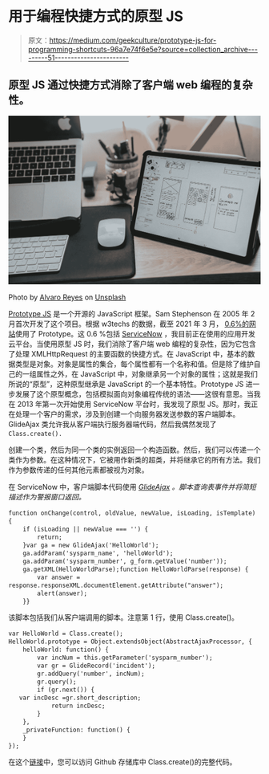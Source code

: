 # 用于编程快捷方式的原型 JS

> 原文：<https://medium.com/geekculture/prototype-js-for-programming-shortcuts-96a7e74f6e5e?source=collection_archive---------51----------------------->

## 原型 JS 通过快捷方式消除了客户端 web 编程的复杂性。

![](img/e288c23ff1e7bfa64415ef9d17d0745c.png)

Photo by [Alvaro Reyes](https://unsplash.com/@alvarordesign?utm_source=unsplash&utm_medium=referral&utm_content=creditCopyText) on [Unsplash](https://unsplash.com/s/photos/ux?utm_source=unsplash&utm_medium=referral&utm_content=creditCopyText)

[Prototype JS](http://prototypejs.org/) 是一个开源的 JavaScript 框架。Sam Stephenson 在 2005 年 2 月首次开发了这个项目。根据 w3techs 的数据，截至 2021 年 3 月， [0.6%的网站](https://w3techs.com/technologies/details/js-prototype)使用了 Prototype。这 0.6 %包括 [ServiceNow](https://en.wikipedia.org/wiki/ServiceNow) ，我目前正在使用的应用开发云平台。当使用原型 JS 时，我们消除了客户端 web 编程的复杂性，因为它包含了处理 XMLHttpRequest 的主要函数的快捷方式。在 JavaScript 中，基本的数据类型是对象。对象是属性的集合，每个属性都有一个名称和值。但是除了维护自己的一组属性之外，在 JavaScript 中，对象继承另一个对象的属性；这就是我们所说的“原型”，这种原型继承是 JavaScript 的一个基本特性。Prototype JS 进一步发展了这个原型概念，包括模拟面向对象编程传统的语法——这很有意思。当我在 2013 年第一次开始使用 ServiceNow 平台时，我发现了原型 JS。那时，我正在处理一个客户的需求，涉及到创建一个向服务器发送参数的客户端脚本。GlideAjax 类允许我从客户端执行服务器端代码，然后我偶然发现了`Class.create().`

创建一个类，然后为同一个类的实例返回一个构造函数。然后，我们可以传递一个类作为参数。在这种情况下，它被用作新类的超类，并将继承它的所有方法。我们作为参数传递的任何其他元素都被视为对象。

在 ServiceNow 中，客户端脚本代码使用 [*GlideAjax*](https://docs.servicenow.com/bundle/paris-application-development/page/script/ajax/topic/p_AJAX.html) *。脚本查询表事件并将简短描述作为警报窗口返回。*

```
function onChange(control, oldValue, newValue, isLoading, isTemplate) {
    if (isLoading || newValue === '') {
        return;
    }var ga = new GlideAjax('HelloWorld');
    ga.addParam('sysparm_name', 'helloWorld');
    ga.addParam('sysparm_number', g_form.getValue('number'));
    ga.getXML(HelloWorldParse);function HelloWorldParse(response) {
        var answer = response.responseXML.documentElement.getAttribute("answer");
        alert(answer);
    }}
```

该脚本包括我们从客户端调用的脚本。注意第 1 行，使用 Class.create()。

```
var HelloWorld = Class.create();
HelloWorld.prototype = Object.extendsObject(AbstractAjaxProcessor, {
    helloWorld: function() {
        var incNum = this.getParameter('sysparm_number');
        var gr = GlideRecord('incident');
        gr.addQuery('number', incNum);
        gr.query();
        if (gr.next()) {
   var incDesc =gr.short_description;
            return incDesc;
        }
    },
    _privateFunction: function() {     
    }
});
```

在这个[链接](https://github.com/prototypejs/prototype/blob/5fddd3e/src/prototype/lang/class.js#L5)中，您可以访问 Github 存储库中 Class.create()的完整代码。